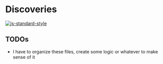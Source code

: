 # Discoveries

[![js-standard-style](https://cdn.rawgit.com/standard/standard/master/badge.svg)](http://standardjs.com)

## TODOs

 - I have to organize these files, create some logic or whatever to make sense of it
 
